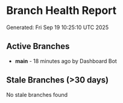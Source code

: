 # Branch Health Report
Generated: Fri Sep 19 10:25:10 UTC 2025

## Active Branches
- **main** - 18 minutes ago by Dashboard Bot

## Stale Branches (>30 days)
No stale branches found
